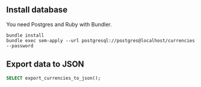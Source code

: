 ## Install database

You need Postgres and Ruby with Bundler.

    bundle install
    bundle exec sem-apply --url postgresql://postgres@localhost/currencies --password

## Export data to JSON

```sql
SELECT export_currencies_to_json();
```
